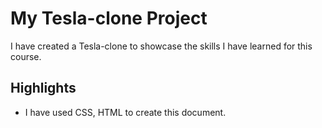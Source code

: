 # My Tesla-clone Project

I have created a Tesla-clone to showcase the skills I have learned for this course.

## Highlights

- I have used CSS, HTML to create this document.
